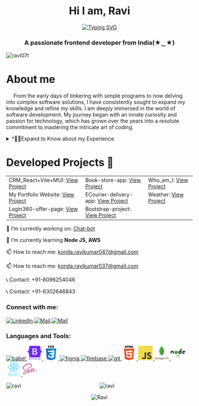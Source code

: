 <h1 align="center">Hi I am, Ravi</h1>
<p align="center">
  <a href="https://git.io/typing-svg"><img src="https://readme-typing-svg.herokuapp.com?font=Fira+Code&duration=4000&pause=1000&color=151515&center=true&width=435&lines=Front-end++Developer;2%2B+years+of+coding+experience+;Talk+is+cheap.+Show+me+the+code." alt="Typing SVG" /></a>
</p>
<h3 align="center">A passionate frontend developer from India(★‿★)</h3>

<!-- Profile Views Counter -->
<p align="left">
  <img src="https://komarev.com/ghpvc/?username=ravi07t&label=Profile%20views&color=0e75b6&style=flat" alt="ravi07t" />
</p>

<h1 align="left">About me</h1>
<p align="left">
  &nbsp;&nbsp;&nbsp;&nbsp;&nbsp;From the early days of tinkering with simple programs to now delving into complex software solutions, I have consistently sought to expand my knowledge and refine my skills. I am deeply immersed in the world of software development. My journey began with an innate curiosity and passion for technology, which has grown over the years into a resolute commitment to mastering the intricate art of coding.
</p>
<details>
  <summary>*🧑‍💻Expand to Know about my Experience</summary>
  &nbsp;&nbsp;&nbsp;&nbsp;&nbsp;I am skilled Front-end Developer with over 2 year of experience working on Restaurant(eazydiner)application, CRM (Customer Relationship Management) and PMS (Performance Management System) projects. I am good at using ReactJS, Redux, CSS, HTML, JavaScript, MUI, and Component Driven Development (CDD). I follow Agile methods and focus on writing clean, reusable code to build efficient and easy-to-maintain applications.
</details>

<h1 align="left">Developed Projects 🔭</h1>
<!-- <ul>
  <li>CRM_React+Vite+MUI: <a href="https://login360.info/login" target="_blank">View Project</a></li>
  <li>Book-store-app: <a href="https://ravi07t.github.io/Book-store-app/" target="_blank">View Project</a></li>
  <li>My Portfolio Website: <a href="https://ravi07t.github.io/Ravi-Portfolio/" target="_blank">View Project</a></li>
  <li>ECourier-delivery-app: <a href="https://ravi07t.github.io/Courier-delivery-app/" target="_blank">View Project</a></li>
  <li>Login360-offer-page: <a href="https://login360.org/" target="_blank">View Project</a></li>
  <li>Bootstrap-project: <a href="https://ravi07t.github.io/Bootstrap_project/" target="_blank">View Project</a></li>
  <li>Who_am_I: <a href="https://ravi07t.github.io/Who_am_I/">View Project</a></li>
</ul> -->

<table>
  <tr>
    <td>CRM_React+Vite+MUI: <a href="https://login360.info/login" target="_blank">View Project</a></td>
    <td>Book-store-app: <a href="https://ravi07t.github.io/Book-store-app/" target="_blank">View Project</a></td>
    <td>Who_am_I: <a href="https://ravi07t.github.io/Who_am_I/">View Project</a></td>
  </tr>
  <tr>
    <td>My Portfolio Website: <a href="https://ravi07t.github.io/Ravi-Portfolio/" target="_blank">View Project</a></td>
    <td>ECourier-delivery-app: <a href="https://ravi07t.github.io/Courier-delivery-app/" target="_blank">View Project</a></td>
    <td>Weather: <a href="https://majestic-paprenjak-da8135.netlify.app/">View Project</a></td>
  </tr>
  <tr>
    <td>Login360-offer-page: <a href="https://login360.org/" target="_blank">View Project</a></td>
    <td>Bootstrap-project: <a href="https://ravi07t.github.io/Bootstrap_project/" target="_blank">View Project</a></td>
    <td></td>
  </tr>
</table>


<p align="left">
  🔭 I’m currently working on: <a href="https://github.com/ravi07t/Chat-bot" target="_blank">Chat-bot</a>
</p>
<p align="left">
  🌱 I’m currently learning <strong>Node JS, AWS</strong>
</p>
<p align="left">
  📫 How to reach me: <a href="mailto:konda.ravikumar047@gmail.com">konda.ravikumar047@gmail.com</a>
</p>
<p align="left">
  📫 How to reach me: <a href="mailto:konda.ravikumar037@gmail.com">konda.ravikumar037@gmail.com</a>
</p>
<p align="left">
  📞 Contact: +91-8096254046
</p>
<p align="left">
  📞 Contact: +91-6302646843
</p>

<h3 align="left">Connect with me:</h3>
<p align="left">
  <a href="https://www.linkedin.com/in/1437-ravi-kumar/" target="_blank">
    <img align="center" src="https://cdn.pixabay.com/photo/2017/08/22/11/56/linked-in-2668696_1280.png" alt="LinkedIn" height="50" width="50" />
  </a>
  <a href="https://mail.google.com/mail/u/0/#inbox" target="_blank">
    <img align="center" src="https://cdn.pixabay.com/photo/2016/01/10/22/52/letters-1132703_1280.png" alt="Mail" height="37" width="37" />
  </a>
  <a href="https://maps.app.goo.gl/tL5gsQZrRxTW6kR26" target="_blank">
    <img align="center" src="https://cdn.pixabay.com/photo/2016/01/10/22/23/location-1132648_1280.png" alt="Mail" height="37" width="37" />
  </a>
</p>

<h3 align="left">Languages and Tools:</h3>
<p align="left">
  <a href="https://babeljs.io/" target="_blank" rel="noreferrer">
    <img src="https://www.vectorlogo.zone/logos/babeljs/babeljs-icon.svg" alt="babel" width="40" height="40"/>
  </a>
  <a href="https://getbootstrap.com" target="_blank" rel="noreferrer">
    <img src="https://raw.githubusercontent.com/devicons/devicon/master/icons/bootstrap/bootstrap-plain-wordmark.svg" alt="bootstrap" width="40" height="40"/>
  </a>
  <a href="https://www.w3schools.com/css/" target="_blank" rel="noreferrer">
    <img src="https://raw.githubusercontent.com/devicons/devicon/master/icons/css3/css3-original-wordmark.svg" alt="css3" width="40" height="40"/>
  </a>
  <a href="https://www.figma.com/" target="_blank" rel="noreferrer">
    <img src="https://www.vectorlogo.zone/logos/figma/figma-icon.svg" alt="figma" width="40" height="40"/>
  </a>
  <a href="https://firebase.google.com/" target="_blank" rel="noreferrer">
    <img src="https://www.vectorlogo.zone/logos/firebase/firebase-icon.svg" alt="firebase" width="40" height="40"/>
  </a>
  <a href="https://git-scm.com/" target="_blank" rel="noreferrer">
    <img src="https://www.vectorlogo.zone/logos/git-scm/git-scm-icon.svg" alt="git" width="40" height="40"/>
  </a>
  <a href="https://www.w3.org/html/" target="_blank" rel="noreferrer">
    <img src="https://raw.githubusercontent.com/devicons/devicon/master/icons/html5/html5-original-wordmark.svg" alt="html5" width="40" height="40"/>
  </a>
  <a href="https://developer.mozilla.org/en-US/docs/Web/JavaScript" target="_blank" rel="noreferrer">
    <img src="https://raw.githubusercontent.com/devicons/devicon/master/icons/javascript/javascript-original.svg" alt="javascript" width="40" height="40"/>
  </a>
  <a href="https://www.mongodb.com/" target="_blank" rel="noreferrer">
    <img src="https://raw.githubusercontent.com/devicons/devicon/master/icons/mongodb/mongodb-original-wordmark.svg" alt="mongodb" width="40" height="40"/>
  </a>
  <a href="https://nodejs.org" target="_blank" rel="noreferrer">
    <img src="https://raw.githubusercontent.com/devicons/devicon/master/icons/nodejs/nodejs-original-wordmark.svg" alt="nodejs" width="40" height="40"/>
  </a>
  <a href="https://reactjs.org/" target="_blank" rel="noreferrer">
    <img src="https://raw.githubusercontent.com/devicons/devicon/master/icons/react/react-original-wordmark.svg" alt="react" width="40" height="40"/>
  </a>
  <a href="https://sass-lang.com" target="_blank" rel="noreferrer">
    <img src="https://raw.githubusercontent.com/devicons/devicon/master/icons/sass/sass-original.svg" alt="sass" width="40" height="40"/>
  </a>
</p>

<!-- GitHub Stats -->
<p align="left">
  <img align="left" src="https://github-readme-stats.vercel.app/api/top-langs?username=ravi07t&show_icons=true&locale=en&layout=compact" alt="ravi" />
</p>
<p align="center">
  <img src="https://github-readme-stats.vercel.app/api?username=ravi07t&show_icons=true&locale=en" alt="ravi" />
</p>
<p align="center">
  <img src="https://github-readme-streak-stats.herokuapp.com/?user=ravi07t" alt="Ravi" />
</p>
